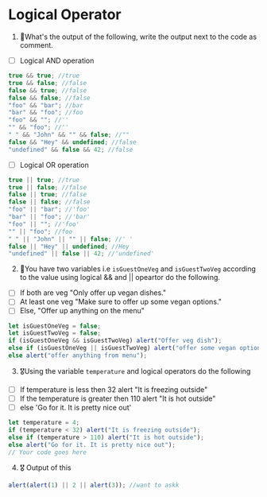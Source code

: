 # Logical Operator

1. 🥇What's the output of the following, write the output next to the code as comment.

- [ ] Logical AND operation

```js
true && true; //true
true && false; //false
false && true; //false
false && false; //false
"foo" && "bar"; //bar
"bar" && "foo"; //foo
"foo" && ""; //''
"" && "foo"; //''
" " && "John" && "" && false; //""
false && "Hey" && undefined; //false
"undefined" && false && 42; //false
```

- [ ] Logical OR operation

```js
true || true; //true
true || false; //false
false || true; //false
false || false; //false
"foo" || "bar"; //'foo'
"bar" || "foo"; //'bar'
"foo" || ""; //'foo'
"" || "foo"; //foo
" " || "John" || "" || false; //' '
false || "Hey" || undefined; //Hey
"undefined" || false || 42; //'undefined'
```

2. 🥈You have two variables i.e `isGuestOneVeg` and `isGuestTwoVeg` according to the value using logical && and || opeartor do the following.

- [ ] If both are veg "Only offer up vegan dishes."
- [ ] At least one veg "Make sure to offer up some vegan options."
- [ ] Else, "Offer up anything on the menu"

```js
let isGuestOneVeg = false;
let isGuestTwoVeg = false;
if (isGuestOneVeg && isGuestTwoVeg) alert("Offer veg dish");
else if (isGuestOneVeg || isGuestTwoVeg) alert("offer some vegan option also");
else alert("offer anything from menu");
```

3. 🎖Using the variable `temperature` and logical operators do the following

- [ ] If temperature is less then 32 alert "It is freezing outside"
- [ ] If the temperature is greater then 110 alert "It is hot outside"
- [ ] else 'Go for it. It is pretty nice out'

```js
let temperature = 4;
if (temperature < 32) alert("It is freezing outside");
else if (temperature > 110) alert("It is hot outside");
else alert("Go for it. It is pretty nice out");
// Your code goes here
```

4. 🎖 Output of this

```js
alert(alert(1) || 2 || alert(3)); //want to askk
```
